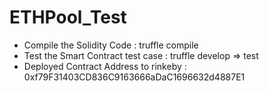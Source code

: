 # ETHPool_Test

- Compile the Solidity Code :
  truffle compile
- Test the Smart Contract test case :
  truffle develop => 
  test
- Deployed Contract Address to rinkeby :
  0xf79F31403CD836C9163666aDaC1696632d4887E1